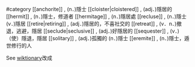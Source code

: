 #category
[[anchorite]] , (n．)隱士 
 [[cloister|cloistered]] , (adj．)隱居的 
 [[hermit]] , (n．)隱士，修道者 
 [[hermitage]] , (n．)隱居處 
 [[recluse]] , (n．)隱士 (v．)隱居 
 [[retire|retiring]] , (adj．)隱居的，不喜社交的 
 [[retreat]] , (v．n．)撤退，逃避，隱居 
 [[seclude|seclusive]] , (adj．)好隱居的 
 [[sequester]] , (v．)（使）隱退，隱居 
 [[solitary]] , (adj．)孤獨的 (n．)隱士 
 [[eremite]] , (n．)隱士，遁世修行的人 

See [wiktionary](https://en.wiktionary.org/wiki/Thesaurus:recluse)改成